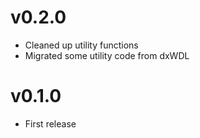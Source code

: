 # v0.2.0

* Cleaned up utility functions
* Migrated some utility code from dxWDL

# v0.1.0

* First release